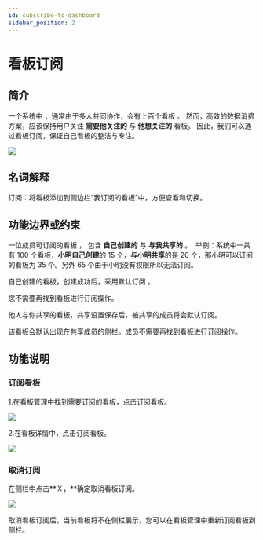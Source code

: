 ```yaml
---
id: subscribe-to-dashboard
sidebar_position: 2
---
```


# 看板订阅

## 简介[](#jian-jie)

一个系统中 ，通常由于多人共同协作，会有上百个看板 。 然而，高效的数据消费方案，应该保持用户关注 **需要他关注的** 与 **他想关注的** 看板。 因此，我们可以通过看板订阅，保证自己看板的整洁与专注。

![](/img/assets-M2qbZInaXgdm8kkNosp-MkLnBLTy1C-i06gAJ_k-MkLnCWk_YVR3Uhn55V8image.png)

## 名词解释[](#ming-ci-jie-shi)

订阅：将看板添加到侧边栏“我订阅的看板”中，方便查看和切换。

## 功能边界或约束[](#gong-neng-bian-jie-huo-yue-shu)

一位成员可订阅的看板 ， 包含 **自己创建的** 与 **与我共享的** 。 ‌ 举例：系统中一共有 100 个看板，**小明自己创建**的 15 个，**与小明共享**的是 20 个，那小明可以订阅的看板为 35 个。另外 65 个由于小明没有权限所以无法订阅。

自己创建的看板，创建成功后，采用默认订阅 。

您不需要再找到看板进行订阅操作。

他人与你共享的看板，共享设置保存后，被共享的成员将会默认订阅。

该看板会默认出现在共享成员的侧栏。成员不需要再找到看板进行订阅操作。

## 功能说明[](#gong-neng-shuo-ming)

### 订阅看板[](#ding-yue-kan-ban)

1.在看板管理中找到需要订阅的看板，点击订阅看板。

![](/img/assets-M2qbZInaXgdm8kkNosp-MkLnBLTy1C-i06gAJ_k-MkLnJ9O5FdSZb4hGqiGimage.png)

2.在看板详情中，点击订阅看板。

![](/img/assets-M2qbZInaXgdm8kkNosp-MkLnBLTy1C-i06gAJ_k-MkLndLb-tfmJENnSyxximage.png)

### 取消订阅[](#qu-xiao-ding-yue)

在侧栏中点击**Ｘ，**确定取消看板订阅。

![](/img/assets-M2qbZInaXgdm8kkNosp-MkLnBLTy1C-i06gAJ_k-MkLnm0J92gJVC9kE3m9image.png)

取消看板订阅后，当前看板将不在侧栏展示，您可以在看板管理中重新订阅看板到侧栏。

​
